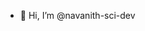 - 👋 Hi, I’m @navanith-sci-dev

<!---
navanith-sci-dev/navanith-sci-dev is a ✨ special ✨ repository because its `README.md` (this file) appears on your GitHub profile.
You can click the Preview link to take a look at your changes.
--->
